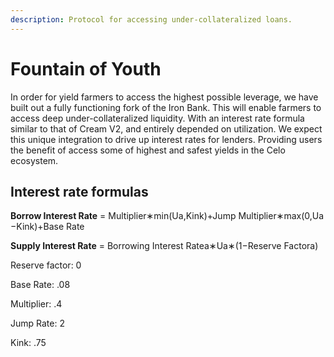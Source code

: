 ```yaml
---
description: Protocol for accessing under-collateralized loans.
---
```


# Fountain of Youth

In order for yield farmers to access the highest possible leverage, we have built out a fully functioning fork of the Iron Bank. This will enable farmers to access deep under-collateralized liquidity. With an interest rate formula similar to that of Cream V2, and entirely depended on utilization. We expect this unique integration to drive up interest rates for lenders. Providing users the benefit of access some of highest and safest yields in the Celo ecosystem.  

## Interest rate formulas

**Borrow Interest Rate** ​= Multiplier∗min\(Ua​,Kink\)+Jump Multiplier∗max\(0,Ua​−Kink\)+Base Rate​

**Supply Interest Rate** ​= Borrowing Interest Ratea​∗Ua​∗\(1−Reserve Factora​\)

Reserve factor: 0

Base Rate: .08

Multiplier: .4

Jump Rate: 2

Kink: .75







